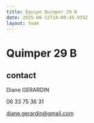 ```yaml
---
title: Équipe Quimper 29 B
date: 2025-06-12T14:09:45.915Z
layout: team
---
```


# Quimper 29 B



## contact 

Diane GERARDIN

06 33 75 36 31

diane.gerardin@gmail.com

